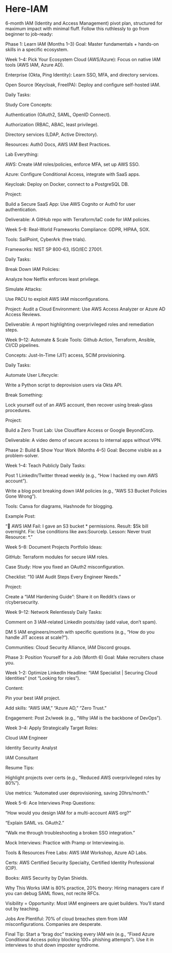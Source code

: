 # Here-IAM
 6-month IAM (Identity and Access Management) pivot plan, structured for maximum impact with minimal fluff. Follow this ruthlessly to go from beginner to job-ready:

Phase 1: Learn IAM (Months 1–3)
Goal: Master fundamentals + hands-on skills in a specific ecosystem.

Week 1–4: Pick Your Ecosystem
Cloud (AWS/Azure): Focus on native IAM tools (AWS IAM, Azure AD).

Enterprise (Okta, Ping Identity): Learn SSO, MFA, and directory services.

Open Source (Keycloak, FreeIPA): Deploy and configure self-hosted IAM.

Daily Tasks:

Study Core Concepts:

Authentication (OAuth2, SAML, OpenID Connect).

Authorization (RBAC, ABAC, least privilege).

Directory services (LDAP, Active Directory).

Resources: Auth0 Docs, AWS IAM Best Practices.

Lab Everything:

AWS: Create IAM roles/policies, enforce MFA, set up AWS SSO.

Azure: Configure Conditional Access, integrate with SaaS apps.

Keycloak: Deploy on Docker, connect to a PostgreSQL DB.

Project:

Build a Secure SaaS App: Use AWS Cognito or Auth0 for user authentication.

Deliverable: A GitHub repo with Terraform/IaC code for IAM policies.

Week 5–8: Real-World Frameworks
Compliance: GDPR, HIPAA, SOX.

Tools: SailPoint, CyberArk (free trials).

Frameworks: NIST SP 800-63, ISO/IEC 27001.

Daily Tasks:

Break Down IAM Policies:

Analyze how Netflix enforces least privilege.

Simulate Attacks:

Use PACU to exploit AWS IAM misconfigurations.

Project:
Audit a Cloud Environment: Use AWS Access Analyzer or Azure AD Access Reviews.

Deliverable: A report highlighting overprivileged roles and remediation steps.

Week 9–12: Automate & Scale
Tools: Github Action, Terraform, Ansible, CI/CD pipelines.

Concepts: Just-In-Time (JIT) access, SCIM provisioning.

Daily Tasks:

Automate User Lifecycle:

Write a Python script to deprovision users via Okta API.

Break Something:

Lock yourself out of an AWS account, then recover using break-glass procedures.

Project:

Build a Zero Trust Lab: Use Cloudflare Access or Google BeyondCorp.

Deliverable: A video demo of secure access to internal apps without VPN.

Phase 2: Build & Show Your Work (Months 4–5)
Goal: Become visible as a problem-solver.

Week 1–4: Teach Publicly
Daily Tasks:

Post 1 LinkedIn/Twitter thread weekly (e.g., “How I hacked my own AWS account”).

Write a blog post breaking down IAM policies (e.g., “AWS S3 Bucket Policies Gone Wrong”).

Tools: Canva for diagrams, Hashnode for blogging.

Example Post:

“🚨 AWS IAM Fail: I gave an S3 bucket * permissions.
Result: $5k bill overnight.
Fix: Use conditions like aws:SourceIp.
Lesson: Never trust Resource: *.”

Week 5–8: Document Projects
Portfolio Ideas:

GitHub: Terraform modules for secure IAM roles.

Case Study: How you fixed an OAuth2 misconfiguration.

Checklist: “10 IAM Audit Steps Every Engineer Needs.”

Project:

Create a “IAM Hardening Guide”: Share it on Reddit’s r/aws or r/cybersecurity.

Week 9–12: Network Relentlessly
Daily Tasks:

Comment on 3 IAM-related LinkedIn posts/day (add value, don’t spam).

DM 5 IAM engineers/month with specific questions (e.g., “How do you handle JIT access at scale?”).

Communities: Cloud Security Alliance, IAM Discord groups.

Phase 3: Position Yourself for a Job (Month 6)
Goal: Make recruiters chase you.

Week 1–2: Optimize LinkedIn
Headline: “IAM Specialist | Securing Cloud Identities” (not “Looking for roles”).

Content:

Pin your best IAM project.

Add skills: “AWS IAM,” “Azure AD,” “Zero Trust.”

Engagement: Post 2x/week (e.g., “Why IAM is the backbone of DevOps”).

Week 3–4: Apply Strategically
Target Roles:

Cloud IAM Engineer

Identity Security Analyst

IAM Consultant

Resume Tips:

Highlight projects over certs (e.g., “Reduced AWS overprivileged roles by 80%”).

Use metrics: “Automated user deprovisioning, saving 20hrs/month.”

Week 5–6: Ace Interviews
Prep Questions:

“How would you design IAM for a multi-account AWS org?”

“Explain SAML vs. OAuth2.”

“Walk me through troubleshooting a broken SSO integration.”

Mock Interviews: Practice with Pramp or Interviewing.io.

Tools & Resources
Free Labs: AWS IAM Workshop, Azure AD Labs.

Certs: AWS Certified Security Specialty, Certified Identity Professional (CIP).

Books: AWS Security by Dylan Shields.

Why This Works
IAM is 80% practice, 20% theory: Hiring managers care if you can debug SAML flows, not recite RFCs.

Visibility = Opportunity: Most IAM engineers are quiet builders. You’ll stand out by teaching.

Jobs Are Plentiful: 70% of cloud breaches stem from IAM misconfigurations. Companies are desperate.

Final Tip: Start a “brag doc” tracking every IAM win (e.g., “Fixed Azure Conditional Access policy blocking 100+ phishing attempts”). Use it in interviews to shut down imposter syndrome.
